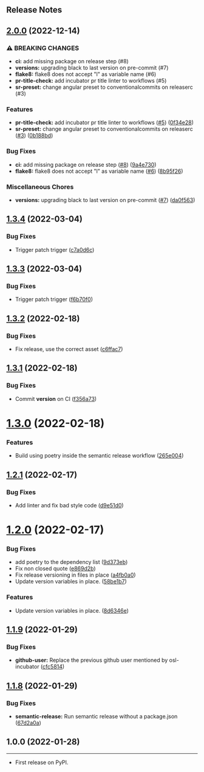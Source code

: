 Release Notes
---

## [2.0.0](https://github.com/osl-incubator/poc-semantic-release/compare/1.3.4...2.0.0) (2022-12-14)


### ⚠ BREAKING CHANGES

* **ci:** add missing package on release step (#8)
* **versions:** upgrading black to last version on pre-commit (#7)
* **flake8:** flake8 does not accept "l" as variable name (#6)
* **pr-title-check:** add incubator pr title linter to workflows (#5)
* **sr-preset:** change angular preset to conventionalcommits on releaserc (#3)

### Features

* **pr-title-check:** add incubator pr title linter to workflows ([#5](https://github.com/osl-incubator/poc-semantic-release/issues/5)) ([0f34e28](https://github.com/osl-incubator/poc-semantic-release/commit/0f34e28b23f8f11023d64b41ff2eeec8a4834313))
* **sr-preset:** change angular preset to conventionalcommits on releaserc ([#3](https://github.com/osl-incubator/poc-semantic-release/issues/3)) ([0b188bd](https://github.com/osl-incubator/poc-semantic-release/commit/0b188bdacb5aee8d3f4443e9e5471e20626f37a9))


### Bug Fixes

* **ci:** add missing package on release step ([#8](https://github.com/osl-incubator/poc-semantic-release/issues/8)) ([9a4e730](https://github.com/osl-incubator/poc-semantic-release/commit/9a4e73095fab0223212946e9b2e22d8ca072bec0))
* **flake8:** flake8 does not accept "l" as variable name ([#6](https://github.com/osl-incubator/poc-semantic-release/issues/6)) ([8b95f26](https://github.com/osl-incubator/poc-semantic-release/commit/8b95f264d1cc36e9660c81242db5ae7b66a844ab))


### Miscellaneous Chores

* **versions:** upgrading black to last version on pre-commit ([#7](https://github.com/osl-incubator/poc-semantic-release/issues/7)) ([da0f563](https://github.com/osl-incubator/poc-semantic-release/commit/da0f5635359d568993eb1533cc7dba1f34df702d))

## [1.3.4](https://github.com/osl-incubator/poc-semantic-release/compare/1.3.3...1.3.4) (2022-03-04)


### Bug Fixes

* Trigger patch trigger ([c7a0d6c](https://github.com/osl-incubator/poc-semantic-release/commit/c7a0d6c9c7c12d228f1bb8db53bb205a16232df4))

## [1.3.3](https://github.com/osl-incubator/poc-semantic-release/compare/1.3.2...1.3.3) (2022-03-04)


### Bug Fixes

* Trigger patch trigger ([f6b70f0](https://github.com/osl-incubator/poc-semantic-release/commit/f6b70f03d52a40653af2877ad2710d53dc61a15d))

## [1.3.2](https://github.com/osl-incubator/poc-semantic-release/compare/1.3.1...1.3.2) (2022-02-18)


### Bug Fixes

* Fix release, use the correct asset ([c6ffac7](https://github.com/osl-incubator/poc-semantic-release/commit/c6ffac78d8b65bfb605b1d95d470c18cc4027433))

## [1.3.1](https://github.com/osl-incubator/poc-semantic-release/compare/1.3.0...1.3.1) (2022-02-18)


### Bug Fixes

* Commit __version__ on CI ([f356a73](https://github.com/osl-incubator/poc-semantic-release/commit/f356a732a0c2b936535cafba7420a91b0ecbec4c))

# [1.3.0](https://github.com/osl-incubator/poc-semantic-release/compare/1.2.1...1.3.0) (2022-02-18)


### Features

* Build using poetry inside the semantic release workflow ([265e004](https://github.com/osl-incubator/poc-semantic-release/commit/265e004ee7574e729a1199ec06abb319b3c203a1))

## [1.2.1](https://github.com/osl-incubator/poc-semantic-release/compare/1.2.0...1.2.1) (2022-02-17)


### Bug Fixes

* Add linter and fix bad style code ([d9e51d0](https://github.com/osl-incubator/poc-semantic-release/commit/d9e51d0534b38c715bbb39118916d6f923efffdd))

# [1.2.0](https://github.com/osl-incubator/poc-semantic-release/compare/1.1.9...1.2.0) (2022-02-17)


### Bug Fixes

* add poetry to the dependency list ([9d373eb](https://github.com/osl-incubator/poc-semantic-release/commit/9d373ebb5da26197faa7b1a67909f24682179d3b))
* Fix non closed quote ([e869d2b](https://github.com/osl-incubator/poc-semantic-release/commit/e869d2b22aa6cb9e1dee950a6a7ab9f96f8075d0))
* Fix release versioning in files in place ([a4fb0a0](https://github.com/osl-incubator/poc-semantic-release/commit/a4fb0a0909aa87ea37967606e3156eb87cd32592))
* Update version variables in place. ([58be1b7](https://github.com/osl-incubator/poc-semantic-release/commit/58be1b7f6154e1975bb9358b08350dceb0525b5f))


### Features

* Update version variables in place. ([8d6346e](https://github.com/osl-incubator/poc-semantic-release/commit/8d6346eaf36e133c907512775fe232c93640fb91))

## [1.1.9](https://github.com/osl-incubator/poc-semantic-release/compare/1.1.8...1.1.9) (2022-01-29)


### Bug Fixes

* **github-user:** Replace the previous github user mentioned by osl-incubator ([cfc5814](https://github.com/osl-incubator/poc-semantic-release/commit/cfc58146ec5812f50c0714b86076bffa5aad2a9a))

## [1.1.8](https://github.com/xmnlab/poc-semantic-release/compare/1.1.7...1.1.8) (2022-01-29)


### Bug Fixes

* **semantic-release:** Run semantic release without a package.json ([67d2a0a](https://github.com/xmnlab/poc-semantic-release/commit/67d2a0a0a5a9a38fca2d2f9c98acbce2deedc0bc))

## 1.0.0 (2022-01-28)
------------------

* First release on PyPI.
